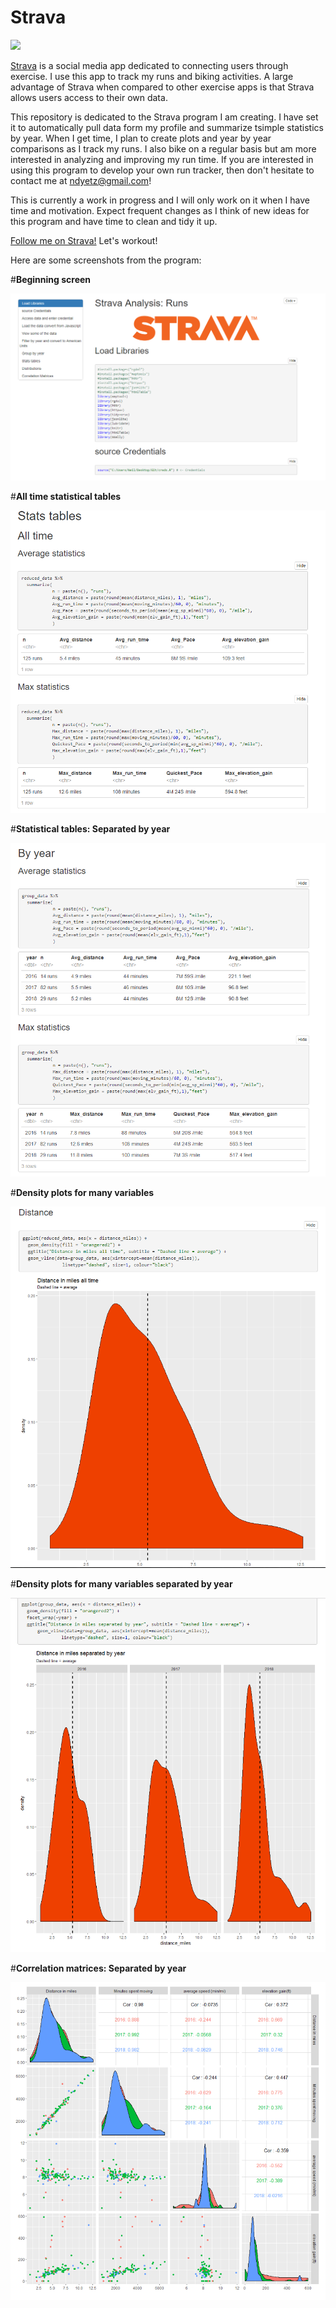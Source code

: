 # Strava

![](https://griffinbikepark.com/wp-content/uploads/2015/09/STRAVA-LOGO.png)

[Strava](https://www.strava.com/) is a social media app dedicated to connecting users through exercise. I use this app to track my runs and biking activities. A large advantage of Strava when compared to other exercise apps is that Strava allows users access to their own data. 

This repository is dedicated to the Strava program I am creating. I have set it to automatically pull data form my profile and summarize tsimple statistics by year. When I get time, I plan to create plots and year by year comparisons as I track my runs. I also bike on a regular basis but am more interested in analyzing and improving my run time. If you are interested in using this program to develop your own run tracker, then don't hesitate to contact me at <ndyetz@gmail.com>!

This is currently a work in progress and I will only work on it when I have time and motivation. Expect frequent changes as I think of new ideas for this program and have time to clean and tidy it up.

[Follow me on Strava!](https://www.strava.com/athletes/15386069) Let's workout!

Here are some screenshots from the program: 


#**Beginning screen**

![](https://raw.githubusercontent.com/ndyetz/Strava/master/screenshots/Capture1.PNG)




#**All time statistical tables**

![](https://raw.githubusercontent.com/ndyetz/Strava/master/screenshots/Capture2.PNG)



#**Statistical tables: Separated by year**

![](https://raw.githubusercontent.com/ndyetz/Strava/master/screenshots/Capture3.PNG)




#**Density plots for many variables**

![](https://raw.githubusercontent.com/ndyetz/Strava/master/screenshots/Capture4.PNG)



#**Density plots for many variables separated by year**

![](https://raw.githubusercontent.com/ndyetz/Strava/master/screenshots/Capture5.PNG)




#**Correlation matrices: Separated by year**

![](https://raw.githubusercontent.com/ndyetz/Strava/master/screenshots/Capture7.PNG)
